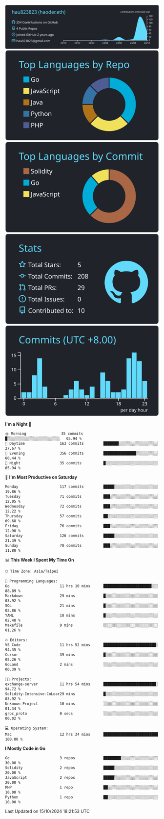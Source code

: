 [![](https://raw.githubusercontent.com/hau823823/hau823823/master/profile-summary-card-output/react/0-profile-details.svg)](https://github.com/vn7n24fzkq/github-profile-summary-cards)
[![](https://raw.githubusercontent.com/hau823823/hau823823/master/profile-summary-card-output/react/1-repos-per-language.svg)](https://github.com/vn7n24fzkq/github-profile-summary-cards) [![](https://raw.githubusercontent.com/hau823823/hau823823/master/profile-summary-card-output/react/2-most-commit-language.svg)](https://github.com/vn7n24fzkq/github-profile-summary-cards)
[![](https://raw.githubusercontent.com/hau823823/hau823823/master/profile-summary-card-output/react/3-stats.svg)](https://github.com/vn7n24fzkq/github-profile-summary-cards) [![](https://raw.githubusercontent.com/hau823823/hau823823/master/profile-summary-card-output/react/4-productive-time.svg)](https://github.com/vn7n24fzkq/github-profile-summary-cards)

<!--START_SECTION:waka-->
**I'm a Night 🦉** 

```text
🌞 Morning                35 commits          █░░░░░░░░░░░░░░░░░░░░░░░░   05.94 % 
🌆 Daytime                163 commits         ███████░░░░░░░░░░░░░░░░░░   27.67 % 
🌃 Evening                356 commits         ███████████████░░░░░░░░░░   60.44 % 
🌙 Night                  35 commits          █░░░░░░░░░░░░░░░░░░░░░░░░   05.94 % 
```
📅 **I'm Most Productive on Saturday** 

```text
Monday                   117 commits         █████░░░░░░░░░░░░░░░░░░░░   19.86 % 
Tuesday                  71 commits          ███░░░░░░░░░░░░░░░░░░░░░░   12.05 % 
Wednesday                72 commits          ███░░░░░░░░░░░░░░░░░░░░░░   12.22 % 
Thursday                 57 commits          ██░░░░░░░░░░░░░░░░░░░░░░░   09.68 % 
Friday                   76 commits          ███░░░░░░░░░░░░░░░░░░░░░░   12.90 % 
Saturday                 126 commits         █████░░░░░░░░░░░░░░░░░░░░   21.39 % 
Sunday                   70 commits          ███░░░░░░░░░░░░░░░░░░░░░░   11.88 % 
```


📊 **This Week I Spent My Time On** 

```text
🕑︎ Time Zone: Asia/Taipei

💬 Programming Languages: 
Go                       11 hrs 10 mins      ██████████████████████░░░   88.89 % 
Markdown                 29 mins             █░░░░░░░░░░░░░░░░░░░░░░░░   03.92 % 
SQL                      21 mins             █░░░░░░░░░░░░░░░░░░░░░░░░   02.86 % 
YAML                     18 mins             █░░░░░░░░░░░░░░░░░░░░░░░░   02.48 % 
Makefile                 9 mins              ░░░░░░░░░░░░░░░░░░░░░░░░░   01.26 % 

🔥 Editors: 
VS Code                  11 hrs 52 mins      ████████████████████████░   94.35 % 
Cursor                   39 mins             █░░░░░░░░░░░░░░░░░░░░░░░░   05.26 % 
GoLand                   2 mins              ░░░░░░░░░░░░░░░░░░░░░░░░░   00.39 % 

🐱‍💻 Projects: 
exchange-server          11 hrs 54 mins      ████████████████████████░   94.72 % 
Solidity-Intensive-CoLear29 mins             █░░░░░░░░░░░░░░░░░░░░░░░░   03.92 % 
Unknown Project          10 mins             ░░░░░░░░░░░░░░░░░░░░░░░░░   01.34 % 
grpc_proto               0 secs              ░░░░░░░░░░░░░░░░░░░░░░░░░   00.02 % 

💻 Operating System: 
Mac                      12 hrs 34 mins      █████████████████████████   100.00 % 
```

**I Mostly Code in Go** 

```text
Go                       3 repos             ████████░░░░░░░░░░░░░░░░░   30.00 % 
Solidity                 2 repos             █████░░░░░░░░░░░░░░░░░░░░   20.00 % 
JavaScript               2 repos             █████░░░░░░░░░░░░░░░░░░░░   20.00 % 
PHP                      1 repo              ██░░░░░░░░░░░░░░░░░░░░░░░   10.00 % 
Python                   1 repo              ██░░░░░░░░░░░░░░░░░░░░░░░   10.00 % 
```




 Last Updated on 15/10/2024 18:21:53 UTC
<!--END_SECTION:waka-->
